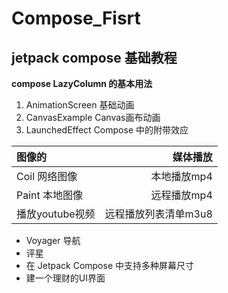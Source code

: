 # Compose_Fisrt

## jetpack compose 基础教程

**compose LazyColumn 的基本用法**

1. AnimationScreen 基础动画
2. CanvasExample Canvas画布动画
3. LaunchedEffect Compose 中的附带效应

| 图像的         |         媒体播放 |
|:------------|-------------:|
| Coil 网络图像   |      本地播放mp4 |
| Paint 本地图像  |      远程播放mp4 |
| 播放youtube视频 | 远程播放列表清单m3u8 |

* Voyager 导航
* 评星
* 在 Jetpack Compose 中支持多种屏幕尺寸
* 建一个理财的UI界面

